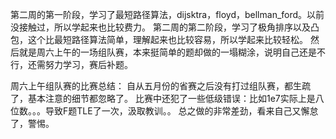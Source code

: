 第二周的第一阶段，学习了最短路径算法，dijsktra，floyd，bellman_ford。以前没接触过，所以学起来也比较费力。
第二周的第二阶段，学习了极角排序以及凸包，这个比最短路径算法简单，理解起来也比较容易，所以学起来比较轻松。
然后就是周六上午的一场组队赛，本来挺简单的题却做的一塌糊涂，说明自己还是不行，还需努力学习，赛后补题。


周六上午组队赛的比赛总结：
自从五月份的省赛之后没有打过组队赛，都生疏了，基本注意的细节都忽略了。
比赛中还犯了一些低级错误：比如1e7实际上是八位数。。。导致F题TLE了一次，汲取教训。。
总之做的非常差劲，看来自己又懈怠了，警惕。
